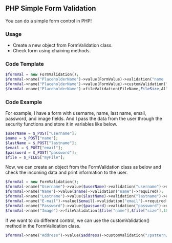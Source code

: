 ## PHP Simple Form Validation

You can do a simple form control in PHP!

### Usage

- Create a new object from FormValidation class.
- Check form using chaining methods.

### Code Template

```php
$formVal = new FormValidation();
$formVal->name("PlaceholderName")->value(FormValue)->validation("name || lastname || username || email || password")->required();
$formVal->name("PlaceholderName")->value(FormValue)->customValidation("/pattern/","message")-required();
$formVal->name("PlaceholderName")->fileValidation(FileName,FileSize,AllowedSize,AllowedExt)->required();
```

### Code Example

For example, I have a form with username, name, last name, email, password, and image fields.
And I pass the data from the user through the security functions and store it in variables like below.

```php
$userName = $_POST["username"];
$name = $_POST["name"];
$lastName = $_POST["lastname"];
$email = $_POST["email"];
$password = $_POST["password"];
$file = $_FILES["myFile"];
```

Now, we can create an object from the FormValidation class as below and check the incoming data and print information to the user.

```php
$formVal = new FormValidation();
$formVal->name("Username")->value($userName)->validation("username")->required();
$formVal->name("Name")->value($name)->validation("name")->required();
$formVal->name("Lastname")->value($lastName)->validation("lastname")->required();
$formVal->name("E-mail")->value($email)->validation("email")->required();
$formVal->name("Password")->value($password)->validation("password")->required();
$formVal->name("Image")->>fileValidation($file["name"],$file["size"],1048576,["png","jpg"]);
```

If we want to do different control, we can use the customValidation() method in the FormValidation class.

```php
$formVal->name("Address")->value($address)->customValidation("/pattern/", "Your address is wrong..")->required();
```
